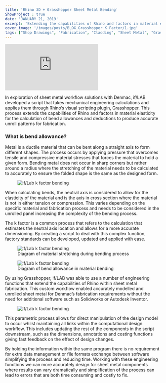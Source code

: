 ```yaml
---
title: 'Rhino 3D + Grasshopper Sheet Metal Bending'
ShowProject : true
date: 'JANUARY 21, 2019'
excerpt: 'Extending the capabilities of Rhino and factors in material elasticity for the calculation of bend allowances and deductions to produce accurate unroll patterns for fabrication. '
cover_image: '/images/posts/BLOG_Grasshopper K Factor/1.jpg'
tags: ["Shop Drawings", "Fabrication", "Cladding", "Sheet Metal", "Grasshopper", "Computational Design", "Rhino 3D"]
---
```


<div >
<iframe class="VideoMD"  src="https://www.youtube.com/embed/qbtK5vVbkjo" title="YouTube video player" frameborder="0" allow="accelerometer; autoplay; clipboard-write; encrypted-media; gyroscope; picture-in-picture" allowfullscreen></iframe>
</div>

In exploration of sheet metal workflow solutions with Denmac, if/LAB developed a script that takes mechanical engineering calculations and applies them through Rhino’s visual scripting plugin, Grasshopper. This process extends the capabilities of Rhino and factors in material elasticity for the calculation of bend allowances and deductions to produce accurate unroll patterns for fabrication. 

### What is bend allowance? 

Metal is a ductile material that can be bent along a straight axis to form different shapes. The process occurs by applying pressure that overcomes tensile and compressive material stresses that forces the material to hold a given form. Bending metal does not occur in sharp corners but rather around a radius where the stretching of the material needs to be calculated to accurately to ensure the folded shape is the same as the designed form. 

<figure  class="mx-auto w-full ">
    <img src="\images\posts\BLOG_Grasshopper K Factor\1.jpg"   class="mx-auto w-full object-cover m-0" alt="if/Lab k factor bending "  />
</figure>


When calculating bends, the neutral axis is considered to allow for the elasticity of the material and is the axis in cross section where the material is not in either tension or compression. This varies depending on the specific material and fabrication process and needs to be considered in the unrolled panel increasing the complexity of the bending process.

The k factor is a common process that refers to the calculation that estimates the neutral axis location and allows for a more accurate dimensioning. By creating a script to deal with this complex function, factory standards can be developed, updated and applied with ease.

<figure  class="mx-auto w-full ">
    <img src="\images\posts\BLOG_Grasshopper K Factor\Diagram1.jpg"   class="mx-auto w-full object-cover m-0" alt="if/Lab k factor bending "  />
       <figcaption class="mx-auto text-center">
   Diagram of material stretching during bending process 
   </figcaption>
</figure>

<figure  class="mx-auto w-full ">
    <img src="\images\posts\BLOG_Grasshopper K Factor\Diagram2.jpg"   class="mx-auto w-full object-cover m-0" alt="if/Lab k factor bending "  />
           <figcaption class="mx-auto text-center">
   Diagram of bend allowance in material bending 
   </figcaption>
</figure>

By using Grasshopper, if/LAB was able to use a number of engineering functions that extend the capabilities of Rhino within sheet metal fabrication. This custom workflow enabled accurately modelled and unrolled sheet metal for Denmac’s fabrication requirements without the need for additional software such as Solidworks or Autodesk Inventor. 

<figure  class="mx-auto w-full ">
    <img src="/images/posts/BLOG_Grasshopper K Factor/Rhino-Grasshopper.jpg"   class="mx-auto w-full object-cover m-0" alt="if/Lab k factor bending "  />
</figure>


This parametric process allows for direct manipulation of the design model to occur whilst maintaining all links within the computational design workflow. This includes updating the rest of the components in the script downstream, such as the dimensions, annotations and costing functions giving fast feedback on the effect of design changes. 

By holding the information within the same program there is no requirement for extra data management or file formats exchange between software simplifying the process and reducing time. Working with these engineering functions we can more accurately design for sheet metal components where results can vary dramatically and simplification of the process can lead to errors that are both time consuming and costly to fix. 
